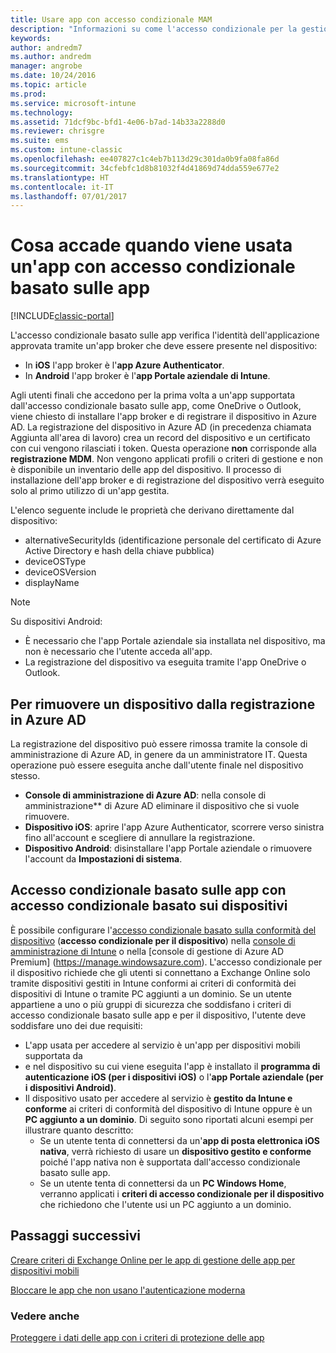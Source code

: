 ```yaml
---
title: Usare app con accesso condizionale MAM
description: "Informazioni su come l'accesso condizionale per la gestione delle app per dispositivi mobili può essere usato per controllare le app che hanno accesso ai servizi di Office 365."
keywords: 
author: andredm7
ms.author: andredm
manager: angrobe
ms.date: 10/24/2016
ms.topic: article
ms.prod: 
ms.service: microsoft-intune
ms.technology: 
ms.assetid: 71dcf9bc-bfd1-4e06-b7ad-14b33a2288d0
ms.reviewer: chrisgre
ms.suite: ems
ms.custom: intune-classic
ms.openlocfilehash: ee407827c1c4eb7b113d29c301da0b9fa08fa86d
ms.sourcegitcommit: 34cfebfc1d8b81032f4d41869d74dda559e677e2
ms.translationtype: HT
ms.contentlocale: it-IT
ms.lasthandoff: 07/01/2017
---
```

# <a name="what-to-expect-when-using-an-app-with-app-based-ca"></a>Cosa accade quando viene usata un'app con accesso condizionale basato sulle app

[!INCLUDE[classic-portal](../includes/classic-portal.md)]

L'accesso condizionale basato sulle app verifica l'identità dell'applicazione approvata tramite un'app broker che deve essere presente nel dispositivo:
*  In **iOS** l'app broker è l'**app Azure Authenticator**.
* In **Android** l'app broker è l'**app Portale aziendale di Intune**. 

Agli utenti finali che accedono per la prima volta a un'app supportata dall'accesso condizionale basato sulle app, come OneDrive o Outlook, viene chiesto di installare l'app broker e di registrare il dispositivo in Azure AD. La registrazione del dispositivo in Azure AD (in precedenza chiamata Aggiunta all'area di lavoro) crea un record del dispositivo e un certificato con cui vengono rilasciati i token.  Questa operazione **non** corrisponde alla **registrazione MDM**. Non vengono applicati profili o criteri di gestione e non è disponibile un inventario delle app del dispositivo.  Il processo di installazione dell'app broker e di registrazione del dispositivo verrà eseguito solo al primo utilizzo di un'app gestita.

L'elenco seguente include le proprietà che derivano direttamente dal dispositivo:

* alternativeSecurityIds (identificazione personale del certificato di Azure Active Directory e hash della chiave pubblica)
* deviceOSType
* deviceOSVersion
* displayName

> [!NOTE]
> Su dispositivi Android:
  * È necessario che l'app Portale aziendale sia installata nel dispositivo, ma non è necessario che l'utente acceda all'app.
  * La registrazione del dispositivo va eseguita tramite l'app OneDrive o Outlook.

## <a name="to-remove-a-device-from-azure-ad-registration"></a>Per rimuovere un dispositivo dalla registrazione in Azure AD
La registrazione del dispositivo può essere rimossa tramite la console di amministrazione di Azure AD, in genere da un amministratore IT.  Questa operazione può essere eseguita anche dall'utente finale nel dispositivo stesso.

* **Console di amministrazione di Azure AD**: nella console di amministrazione** di Azure AD eliminare il dispositivo che si vuole rimuovere.
* **Dispositivo iOS**: aprire l'app Azure Authenticator, scorrere verso sinistra fino all'account e scegliere di annullare la registrazione.  
* **Dispositivo Android**: disinstallare l'app Portale aziendale o rimuovere l'account da **Impostazioni di sistema**.

## <a name="app-based-ca-with-device-based-ca"></a>Accesso condizionale basato sulle app con accesso condizionale basato sui dispositivi  

È possibile configurare l'[accesso condizionale basato sulla conformità del dispositivo](restrict-access-to-email-and-o365-services-with-microsoft-intune.md) (**accesso condizionale per il dispositivo**) nella [console di amministrazione di Intune](https://manage.microsoft.com) o nella [console di gestione di Azure AD Premium] (https://manage.windowsazure.com). L'accesso condizionale per il dispositivo richiede che gli utenti si connettano a Exchange Online solo tramite dispositivi gestiti in Intune conformi ai criteri di conformità dei dispositivi di Intune o tramite PC aggiunti a un dominio.  Se un utente appartiene a uno o più gruppi di sicurezza che soddisfano i criteri di accesso condizionale basato sulle app e per il dispositivo, l'utente deve soddisfare uno dei due requisiti:
* L'app usata per accedere al servizio è un'app per dispositivi mobili supportata da 
* e nel dispositivo su cui viene eseguita l'app è installato il **programma di autenticazione iOS (per i dispositivi iOS)** o l'**app Portale aziendale (per i dispositivi Android)**.
* Il dispositivo usato per accedere al servizio è **gestito da Intune e conforme** ai criteri di conformità del dispositivo di Intune oppure è un **PC aggiunto a un dominio**.  Di seguito sono riportati alcuni esempi per illustrare quanto descritto:
  * Se un utente tenta di connettersi da un'**app di posta elettronica iOS nativa**, verrà richiesto di usare un **dispositivo gestito e conforme** poiché l'app nativa non è supportata dall'accesso condizionale basato sulle app.
  * Se un utente tenta di connettersi da un **PC Windows Home**, verranno applicati i **criteri di accesso condizionale per il dispositivo** che richiedono che l'utente usi un PC aggiunto a un dominio.

## <a name="next-steps"></a>Passaggi successivi
[Creare criteri di Exchange Online per le app di gestione delle app per dispositivi mobili](mam-ca-for-exchange-online.md)

[Bloccare le app che non usano l'autenticazione moderna](block-apps-with-no-modern-authentication.md)

### <a name="see-also"></a>Vedere anche

[Proteggere i dati delle app con i criteri di protezione delle app](protect-app-data-using-mobile-app-management-policies-with-microsoft-intune.md)
